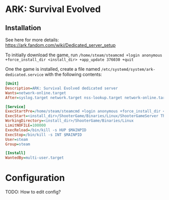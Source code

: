 # ARK: Survival Evolved

## Installation

See here for more details: https://ark.fandom.com/wiki/Dedicated_server_setup

To initially download the game,
run `/home/steam/steamcmd +login anonymous +force_install_dir <install_dir> +app_update 376030 +quit`

One the game is installed, create a file named `/etc/systemd/system/ark-dedicated.service` with the following contents:

```ini
[Unit]
Description=ARK: Survival Evolved dedicated server
Wants=network-online.target
After=syslog.target network.target nss-lookup.target network-online.target

[Service]
ExecStartPre=/home/steam/steamcmd +login anonymous +force_install_dir <install_dir> +app_update 376030 +quit
ExecStart=<install_dir>/ShooterGame/Binaries/Linux/ShooterGameServer TheIsland?listen?SessionName=<session_name> -server -log
WorkingDirectory=<install_dir>/ShooterGame/Binaries/Linux
LimitNOFILE=100000
ExecReload=/bin/kill -s HUP $MAINPID
ExecStop=/bin/kill -s INT $MAINPID
User=steam
Group=steam

[Install]
WantedBy=multi-user.target
```

# Configuration

TODO: How to edit config?
